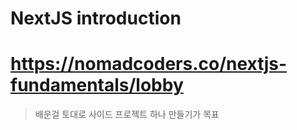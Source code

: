# NextJS introduction
# https://nomadcoders.co/nextjs-fundamentals/lobby
> 배운걸 토대로 사이드 프로젝트 하나 만들기가 목표